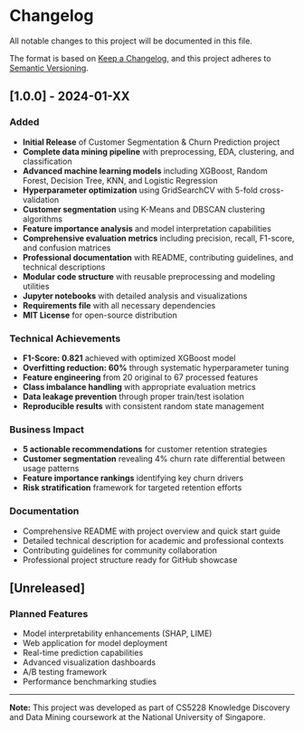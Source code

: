 # Changelog

All notable changes to this project will be documented in this file.

The format is based on [Keep a Changelog](https://keepachangelog.com/en/1.0.0/),
and this project adheres to [Semantic Versioning](https://semver.org/spec/v2.0.0.html).

## [1.0.0] - 2024-01-XX

### Added
- **Initial Release** of Customer Segmentation & Churn Prediction project
- **Complete data mining pipeline** with preprocessing, EDA, clustering, and classification
- **Advanced machine learning models** including XGBoost, Random Forest, Decision Tree, KNN, and Logistic Regression
- **Hyperparameter optimization** using GridSearchCV with 5-fold cross-validation
- **Customer segmentation** using K-Means and DBSCAN clustering algorithms
- **Feature importance analysis** and model interpretation capabilities
- **Comprehensive evaluation metrics** including precision, recall, F1-score, and confusion matrices
- **Professional documentation** with README, contributing guidelines, and technical descriptions
- **Modular code structure** with reusable preprocessing and modeling utilities
- **Jupyter notebooks** with detailed analysis and visualizations
- **Requirements file** with all necessary dependencies
- **MIT License** for open-source distribution

### Technical Achievements
- **F1-Score: 0.821** achieved with optimized XGBoost model
- **Overfitting reduction: 60%** through systematic hyperparameter tuning
- **Feature engineering** from 20 original to 67 processed features
- **Class imbalance handling** with appropriate evaluation metrics
- **Data leakage prevention** through proper train/test isolation
- **Reproducible results** with consistent random state management

### Business Impact
- **5 actionable recommendations** for customer retention strategies
- **Customer segmentation** revealing 4% churn rate differential between usage patterns
- **Feature importance rankings** identifying key churn drivers
- **Risk stratification** framework for targeted retention efforts

### Documentation
- Comprehensive README with project overview and quick start guide
- Detailed technical description for academic and professional contexts
- Contributing guidelines for community collaboration
- Professional project structure ready for GitHub showcase

## [Unreleased]

### Planned Features
- Model interpretability enhancements (SHAP, LIME)
- Web application for model deployment
- Real-time prediction capabilities
- Advanced visualization dashboards
- A/B testing framework
- Performance benchmarking studies

---

**Note:** This project was developed as part of CS5228 Knowledge Discovery and Data Mining coursework at the National University of Singapore. 